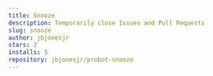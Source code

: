 ```yaml
---
title: Snooze
description: Temporarily close Issues and Pull Requests
slug: snooze
author: jbjonesjr
stars: 2
installs: 5
repository: jbjonesjr/probot-snooze
---
```

